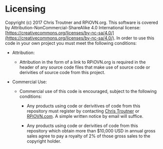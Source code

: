 # Licensing

Copyright (c) 2017 Chris Troutner and RPiOVN.org. This software is covered by 
Attribution-NonCommercial-ShareAlike 4.0 International license: [https://creativecommons.org/licenses/by-nc-sa/4.0/](https://creativecommons.org/licenses/by-nc-sa/4.0/). 
In order to use this code in your own project you must meet the following conditions:

* Attribution:
  * Attribution in the form of a link to RPiOVN.org is required in the header of any source code files 
  that make use of source code or derivities of source code from this project.

* Commercial Use:
  * Commercial use of this code is encouraged, subject to the following conditions:
  
    * Any products using code or derivitives of code from this repository must register by 
    contacting [Chris Troutner](mailto:chris.troutner@gmail.com) or [RPiOVN.com](http://rpiovn.com). 
    A simple written notice by email will suffice.
    
    * Any products using code or derivities of code from this repository which obtain more than 
    $10,000 USD in annual gross sales agree to pay a royalty of 2% of those gross sales to the copyright holder. 
